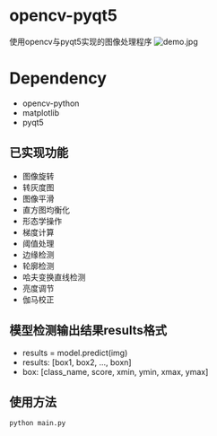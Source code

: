 # opencv-pyqt5
使用opencv与pyqt5实现的图像处理程序
![demo.jpg](demo.png)

# Dependency
* opencv-python
* matplotlib
* pyqt5

## 已实现功能
* 图像旋转
* 转灰度图
* 图像平滑
* 直方图均衡化
* 形态学操作
* 梯度计算
* 阈值处理
* 边缘检测
* 轮廓检测 
* 哈夫变换直线检测
* 亮度调节
* 伽马校正

## 模型检测输出结果results格式
- results = model.predict(img)
- results: [box1, box2, ..., boxn]
- box: [class_name, score, xmin, ymin, xmax, ymax]


## 使用方法
`python main.py`